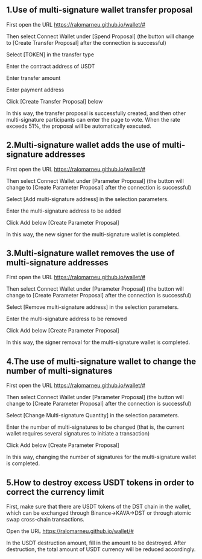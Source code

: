 ## 1.Use of multi-signature wallet transfer proposal
   
First open the URL https://ralomarneu.github.io/wallet/#

Then select Connect Wallet under [Spend Proposal] (the button will change to [Create Transfer Proposal] after the connection is successful)

Select [TOKEN] in the transfer type

Enter the contract address of USDT

Enter transfer amount

Enter payment address

Click [Create Transfer Proposal] below

In this way, the transfer proposal is successfully created, and then other multi-signature participants can enter the page to vote. When the rate exceeds 51%, the proposal will be automatically executed.


## 2.Multi-signature wallet adds the use of multi-signature addresses

First open the URL https://ralomarneu.github.io/wallet/#

Then select Connect Wallet under [Parameter Proposal] (the button will change to [Create Parameter Proposal] after the connection is successful)

Select [Add multi-signature address] in the selection parameters.

Enter the multi-signature address to be added

Click Add below [Create Parameter Proposal]

In this way, the new signer for the multi-signature wallet is completed.


## 3.Multi-signature wallet removes the use of multi-signature addresses

First open the URL https://ralomarneu.github.io/wallet/#

Then select Connect Wallet under [Parameter Proposal] (the button will change to [Create Parameter Proposal] after the connection is successful)

Select [Remove multi-signature address] in the selection parameters.

Enter the multi-signature address to be removed

Click Add below [Create Parameter Proposal]

In this way, the signer removal for the multi-signature wallet is completed.


## 4.The use of multi-signature wallet to change the number of multi-signatures

First open the URL https://ralomarneu.github.io/wallet/#

Then select Connect Wallet under [Parameter Proposal] (the button will change to [Create Parameter Proposal] after the connection is successful)

Select [Change Multi-signature Quantity] in the selection parameters.

Enter the number of multi-signatures to be changed (that is, the current wallet requires several signatures to initiate a transaction)

Click Add below [Create Parameter Proposal]

In this way, changing the number of signatures for the multi-signature wallet is completed.


## 5.How to destroy excess USDT tokens in order to correct the currency limit

First, make sure that there are USDT tokens of the DST chain in the wallet, which can be exchanged through Binance->KAVA->DST or through atomic swap cross-chain transactions.

Open the URL https://ralomarneu.github.io/wallet/#

In the USDT destruction amount, fill in the amount to be destroyed. After destruction, the total amount of USDT currency will be reduced accordingly.
